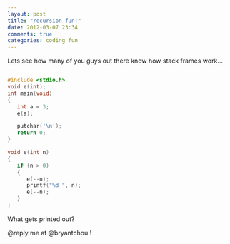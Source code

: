 ```yaml
---
layout: post
title: "recursion fun!"
date: 2012-03-07 23:34
comments: true
categories: coding fun
---
```


Lets see how many of you guys out there know how stack frames work...

``` c 

#include <stdio.h>
void e(int);
int main(void)
{
   int a = 3;
   e(a);

   putchar('\n');
   return 0;
}

void e(int n)
{
   if (n > 0)
   {
      e(--n);
      printf("%d ", n);
      e(--n);
   }
}
```

What gets printed out?

@reply me at @bryantchou !
